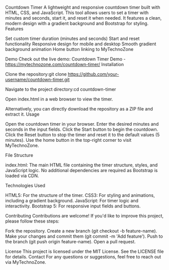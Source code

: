 Countdown Timer
A lightweight and responsive countdown timer built with HTML, CSS, and JavaScript. This tool allows users to set a timer with minutes and seconds, start it, and reset it when needed. It features a clean, modern design with a gradient background and Bootstrap for styling.
Features

Set custom timer duration (minutes and seconds)
Start and reset functionality
Responsive design for mobile and desktop
Smooth gradient background animation
Home button linking to MyTechnoZone

Demo
Check out the live demo: Countdown Timer Demo - https://mytechnozone.com/countdown-timer/
Installation

Clone the repository:git clone https://github.com/your-username/countdown-timer.git


Navigate to the project directory:cd countdown-timer


Open index.html in a web browser to view the timer.

Alternatively, you can directly download the repository as a ZIP file and extract it.
Usage

Open the countdown timer in your browser.
Enter the desired minutes and seconds in the input fields.
Click the Start button to begin the countdown.
Click the Reset button to stop the timer and reset it to the default values (5 minutes).
Use the home button in the top-right corner to visit MyTechnoZone.

File Structure

index.html: The main HTML file containing the timer structure, styles, and JavaScript logic.
No additional dependencies are required as Bootstrap is loaded via CDN.

Technologies Used

HTML5: For the structure of the timer.
CSS3: For styling and animations, including a gradient background.
JavaScript: For timer logic and interactivity.
Bootstrap 5: For responsive input fields and buttons.

Contributing
Contributions are welcome! If you'd like to improve this project, please follow these steps:

Fork the repository.
Create a new branch (git checkout -b feature-name).
Make your changes and commit them (git commit -m 'Add feature').
Push to the branch (git push origin feature-name).
Open a pull request.

License
This project is licensed under the MIT License. See the LICENSE file for details.
Contact
For any questions or suggestions, feel free to reach out via MyTechnoZone.
